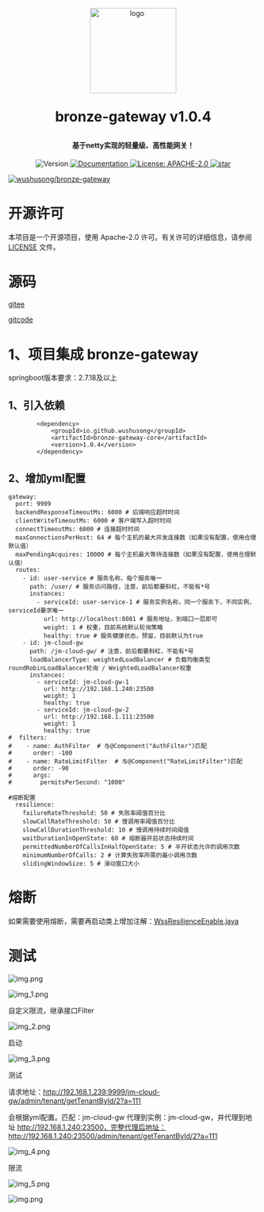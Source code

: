 
<p align="center">
	<img alt="logo" src="doc/logo_1.png" width="174" height="172">
</p>
<h1 align="center" style="margin: 30px 0 30px; font-weight: bold;">bronze-gateway v1.0.4</h1>
<h4 align="center">基于netty实现的轻量级、高性能网关！</h4>
<p align="center">

  <img alt="Version" src="https://img.shields.io/badge/version-1.0.4-blue.svg?cacheSeconds=2592000" />
  <a href="https://nas2.wushusong.cn/note/" target="_blank">
    <img alt="Documentation" src="https://img.shields.io/badge/documentation-yes-brightgreen.svg" />
  </a>
  <a href="#" target="_blank">
    <img alt="License: APACHE-2.0" src="https://img.shields.io/badge/License-apache2.0-yellow.svg" />
  </a>
  <a href='https://gitee.com/wushusong/bronze-gateway/stargazers'><img src='https://gitee.com/wushusong/bronze-gateway/badge/star.svg?theme=dark' alt='star'></img></a>

[![wushusong/bronze-gateway](https://gitee.com/wushusong/bronze-gateway/widgets/widget_card.svg?colors=393222,ebdfc1,fffae5,d8ca9f,393222,a28b40)](https://gitee.com/wushusong/bronze-gateway)

</p>

# 开源许可

本项目是一个开源项目，使用 Apache-2.0 许可。有关许可的详细信息，请参阅 [LICENSE](LICENSE) 文件。

# 源码

[gitee](https://gitee.com/wushusong/bronze-gateway)

[gitcode](https://gitcode.com/wushusong/bronze-gateway)

# 1、项目集成 bronze-gateway

springboot版本要求：2.7.18及以上

## 1、引入依赖

````
        <dependency>
            <groupId>io.github.wushusong</groupId>
            <artifactId>bronze-gateway-core</artifactId>
            <version>1.0.4</version>
        </dependency>
````

## 2、增加yml配置

````
gateway:
  port: 9999
  backendResponseTimeoutMs: 6000 # 后端响应超时时间
  clientWriteTimeoutMs: 6000 # 客户端写入超时时间
  connectTimeoutMs: 6000 # 连接超时时间
  maxConnectionsPerHost: 64 # 每个主机的最大并发连接数（如果没有配置，使用合理默认值）
  maxPendingAcquires: 10000 # 每个主机最大等待连接数（如果没有配置，使用合理默认值）
  routes:
    - id: user-service # 服务名称，每个服务唯一
      path: /user/ # 服务访问路径，注意，前后都要斜杠，不能有*号
      instances:
        - serviceId: user-service-1 # 服务实例名称，同一个服务下，不同实例，serviceId要求唯一
          url: http://localhost:8081 # 服务地址，到端口一层即可
          weight: 1 # 权重，目前系统默认轮询策略
          healthy: true # 服务健康状态，预留，目前默认为true
    - id: jm-cloud-gw
      path: /jm-cloud-gw/ # 注意，前后都要斜杠，不能有*号
      loadBalancerType: weightedLoadBalancer # 负载均衡类型 roundRobinLoadBalancer轮询 / WeightedLoadBalancer权重
      instances:
        - serviceId: jm-cloud-gw-1
          url: http://192.168.1.240:23500
          weight: 1
          healthy: true
        - serviceId: jm-cloud-gw-2
          url: http://192.168.1.111:23500
          weight: 1
          healthy: true
#  filters:
#    - name: AuthFilter  # 与@Component("AuthFilter")匹配
#      order: -100
#    - name: RateLimitFilter  # 与@Component("RateLimitFilter")匹配
#      order: -90
#      args:
#        permitsPerSecond: "1000"

#熔断配置
  resilience:
    failureRateThreshold: 50 # 失败率阈值百分比
    slowCallRateThreshold: 50 # 慢调用率阈值百分比
    slowCallDurationThreshold: 10 # 慢调用持续时间阈值
    waitDurationInOpenState: 60 # 熔断器开启状态持续时间
    permittedNumberOfCallsInHalfOpenState: 5 # 半开状态允许的调用次数
    minimumNumberOfCalls: 2 # 计算失败率所需的最小调用次数
    slidingWindowSize: 5 # 滑动窗口大小

````

# 熔断

如果需要使用熔断，需要再启动类上增加注解：[WssResilienceEnable.java](bronze-gateway-core%2Fsrc%2Fmain%2Fjava%2Fcom%2Fwss%2Fbronze%2Fgateway%2Fcore%2Fannotation%2FWssResilienceEnable.java)

# 测试

![img.png](doc/img.png)

![img_1.png](doc/img_1.png)

自定义限流，继承接口Filter

![img_2.png](doc/img_2.png)

启动

![img_3.png](doc/img_3.png)

测试

请求地址：http://192.168.1.239:9999/jm-cloud-gw/admin/tenant/getTenantById/2?a=111

会根据yml配置。匹配：jm-cloud-gw 代理到实例：jm-cloud-gw，并代理到地址 http://192.168.1.240:23500，完整代理后地址： http://192.168.1.240:23500/admin/tenant/getTenantById/2?a=111

![img_4.png](doc/img_4.png)

限流

![img_5.png](doc/img_5.png)

![img.png](doc/img_6.png)
